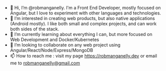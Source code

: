- 👋 Hi, I’m @robmanganelly. I'm a Front End Developer, mostly focused on Angular, but I love to experiment with other languages and technologies. 
- 👀 I’m interested in creating web products, but also native applications (Android mostly). I like both small and complex projects, and can work both sides of the stack.
- 🌱 I’m currently learning about everything I can, but more focused on Web Development and Docker/Kubernetes
- 💞️ I’m looking to collaborate on any web project using Angular/React/Node/Express/MongoDB
- 📫 How to reach me : visit my page <https://robmanganelly.dev> or email me to robmanganelly@gmail.com

<!---
robmanganelly/robmanganelly is a ✨ special ✨ repository because its `README.md` (this file) appears on your GitHub profile.
You can click the Preview link to take a look at your changes.
--->
